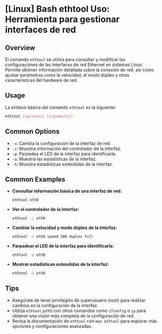 # [Linux] Bash ethtool Uso: Herramienta para gestionar interfaces de red

## Overview
El comando `ethtool` se utiliza para consultar y modificar las configuraciones de las interfaces de red Ethernet en sistemas Linux. Permite obtener información detallada sobre la conexión de red, así como ajustar parámetros como la velocidad, el modo dúplex y otras características del hardware de red.

## Usage
La sintaxis básica del comando `ethtool` es la siguiente:

```bash
ethtool [opciones] [argumentos]
```

## Common Options
- `-s`: Cambia la configuración de la interfaz de red.
- `-i`: Muestra información del controlador de la interfaz.
- `-p`: Parpadea el LED de la interfaz para identificarla.
- `-a`: Muestra las estadísticas de la interfaz.
- `-S`: Muestra estadísticas extendidas de la interfaz.

## Common Examples
- **Consultar información básica de una interfaz de red:**
  ```bash
  ethtool eth0
  ```

- **Ver el controlador de la interfaz:**
  ```bash
  ethtool -i eth0
  ```

- **Cambiar la velocidad y modo dúplex de la interfaz:**
  ```bash
  ethtool -s eth0 speed 100 duplex full
  ```

- **Parpadear el LED de la interfaz para identificarla:**
  ```bash
  ethtool -p eth0
  ```

- **Mostrar estadísticas extendidas de la interfaz:**
  ```bash
  ethtool -S eth0
  ```

## Tips
- Asegúrate de tener privilegios de superusuario (root) para realizar cambios en la configuración de la interfaz.
- Utiliza `ethtool` junto con otros comandos como `ifconfig` o `ip` para obtener una visión más completa de la configuración de red.
- Revisa la documentación de `ethtool` con `man ethtool` para explorar más opciones y configuraciones avanzadas.